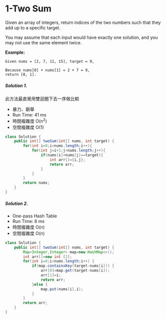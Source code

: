 # 1-Two Sum

Given an array of integers, return indices of the two numbers such that they add up to a specific target.

You may assume that each input would have exactly one solution, and you may not use the same element twice.

**Example:**
```
Given nums = [2, 7, 11, 15], target = 9,

Because nums[0] + nums[1] = 2 + 7 = 9,
return [0, 1].
```

##### Solution 1.

此方法最直覺用雙迴圈下去一序做比較

- 暴力、窮舉
- Run Time:	41 ms
- 時間複雜度 O(n<sup>2</sup>)
- 空間複雜度 O(1)
```java
class Solution {
    public int[] twoSum(int[] nums, int target) {
        for(int i=0;i<nums.length;i++){
            for(int j=i+1;j<nums.length;j++){
                if(nums[i]+nums[j]==target){
                    int arr[]={i,j};
                    return arr; 
                }
            }
        }
		return nums;
    }
}
```

##### Solution 2.



- One-pass Hash Table
- Run Time:	8 ms
- 時間複雜度 O(n)
- 空間複雜度 O(n)
```java
class Solution {
    public int[] twoSum(int[] nums, int target) {
        Map<Integer,Integer> map=new HashMap<>();
		int arr[]=new int [2];
		for(int i=0;i<nums.length;i++) {
			if(map.containsKey(target-nums[i])) {
				arr[0]=map.get(target-nums[i]);
				arr[1]=i;
				return arr;
			}else {
				map.put(nums[i],i);
			}
		}
		return arr;
    }
}
```
